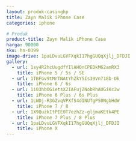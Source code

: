```yaml
---
layout: produk-casinghp
title: Zayn Malik iPhone Case
categories: iphone

# Produk
product-title: Zayn Malik iPhone Case
harga: 90000
sku: hn-0399
image-drive: 1paLDvuLGVFXqkI17hgGUQqXjlj_DFDJI
gallery:
  - url: 1sy4R2hcUugdfYIlAHOnCPEDkM62amRX3
    title: iPhone 5 / 5s / SE
  - url: 1TBFGv9tMrTNAtYhZkY5Is39Vn718b-Dk
    title: iPhone 6 / 6s
  - url: 1i03hbOGietsX2IAFujZNobRhAUGiKc2w
    title: iPhone 6 Plus / 6s Plus
  - url: 1LWDj-R3GZvqVPXfS4dINUTgPS0NgbHdW
    title: iPhone 7 / 8
  - url: 1X9QuzkItPIE0T7ezhZz-gljmaKEtk4PE
    title: iPhone 7 Plus / 8 Plus
  - url: 1paLDvuLGVFXqkI17hgGUQqXjlj_DFDJI
    title: iPhone X
---
```

